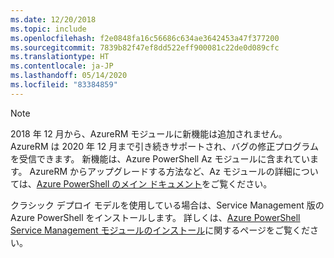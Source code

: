 ```yaml
---
ms.date: 12/20/2018
ms.topic: include
ms.openlocfilehash: f2e0848fa16c56686c634ae3642453a47f377200
ms.sourcegitcommit: 7839b82f47ef8dd522eff900081c22de0d089cfc
ms.translationtype: HT
ms.contentlocale: ja-JP
ms.lasthandoff: 05/14/2020
ms.locfileid: "83384859"
---
```

> [!NOTE]
> 
> 2018 年 12 月から、AzureRM モジュールに新機能は追加されません。 AzureRM は 2020 年 12 月まで引き続きサポートされ、バグの修正プログラムを受信できます。 新機能は、Azure PowerShell Az モジュールに含まれています。 AzureRM からアップグレードする方法など、Az モジュールの詳細については、[Azure PowerShell のメイン ドキュメント](/powershell/azure)をご覧ください。
>
> クラシック デプロイ モデルを使用している場合は、Service Management 版の Azure PowerShell をインストールします。
> 詳しくは、[Azure PowerShell Service Management モジュールのインストール](/powershell/azure/servicemanagement/install-azure-ps)に関するページをご覧ください。

